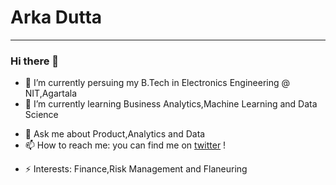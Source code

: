 # Arka Dutta

---------------------------------------------

### Hi there 👋

<!--
**feruxhi/feruxhi** is a ✨ _special_ ✨ repository because its `README.md` (this file) appears on your GitHub profile.-->


- 🔭 I’m currently persuing my B.Tech in Electronics Engineering @ NIT,Agartala
- 🌱 I’m currently learning Business Analytics,Machine Learning and Data Science
<!--- 👯 I’m looking to collaborate on ...
- 🤔 I’m looking for help with ... -->
- 💬 Ask me about Product,Analytics and Data
- 📫 How to reach me: you can find me on [twitter](https://twitter.com/dutt_arka) !
<!--- 😄 Pronouns: ...-->
- ⚡ Interests: Finance,Risk Management and Flaneuring
